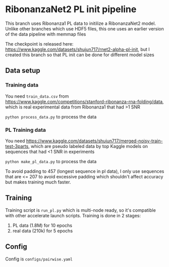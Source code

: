 # RibonanzaNet2 PL init pipeline

This branch uses Ribonanza1 PL data to initilize a RibonanzaNet2 model. 
Unlike other branches which use HDF5 files, this one uses an earlier version of the data pipeline with memmap files

The checkpoint is released here: https://www.kaggle.com/datasets/shujun717/rnet2-alpha-pl-init, but I created this branch so that PL init can be done for different model sizes 

## Data setup

### Training data

You need `train_data.csv` from https://www.kaggle.com/competitions/stanford-ribonanza-rna-folding/data, which is real experimental data from Ribonanza1 that had >1 SNR  

`python process_data.py` to process the data



### PL Training data

You need https://www.kaggle.com/datasets/shujun717/merged-noisy-train-test-3parts, which are pseudo labeled data by top Kaggle models on sequences that had <1 SNR in experiments

`python make_pl_data.py` to process the data

To avoid padding to 457 (longest sequence in pl data), I only use sequences that are <= 207 to avoid excessive padding which shouldn't affect accuracy but makes training much faster.


## Training

Training script is `run_pl.py` which is multi-node ready, so it's compatible with other accelerate launch scripts. 
Training is done in 2 stages:  
1. PL data (1.8M) for 10 epochs
2. real data (210k) for 5 epochs


## Config

Config is `configs/pairwise.yaml`



